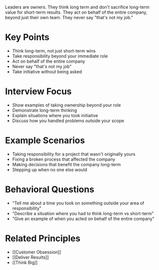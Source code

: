 Leaders are owners. They think long term and don't sacrifice long-term value for short-term results. They act on behalf of the entire company, beyond just their own team. They never say "that's not my job."

# Key Points

- Think long-term, not just short-term wins
- Take responsibility beyond your immediate role
- Act on behalf of the entire company
- Never say "that's not my job"
- Take initiative without being asked

# Interview Focus

- Show examples of taking ownership beyond your role
- Demonstrate long-term thinking
- Explain situations where you took initiative
- Discuss how you handled problems outside your scope

# Example Scenarios

- Taking responsibility for a project that wasn't originally yours
- Fixing a broken process that affected the company
- Making decisions that benefit the company long-term
- Stepping up when no one else would

# Behavioral Questions

- "Tell me about a time you took on something outside your area of responsibility"
- "Describe a situation where you had to think long-term vs short-term"
- "Give an example of when you acted on behalf of the entire company"

# Related Principles

- [[Customer Obsession]]
- [[Deliver Results]]
- [[Think Big]]
